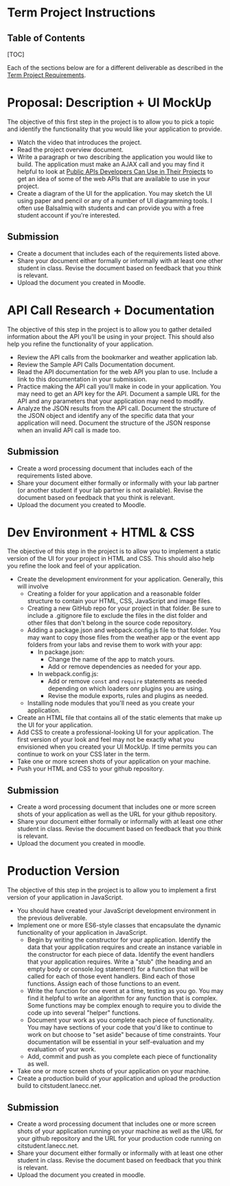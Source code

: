 <h1>Term Project Instructions</h1>

<h2>Table of Contents</h2>

[TOC]

Each of the sections below are for a different deliverable as described in the [Term Project Requirements](CS233JS_ProjectRequirements.html).

# Proposal: Description + UI MockUp

The objective of this first step in the project is to allow you to pick a topic and identify the functionality that you would like your application to provide.

- Watch the video that introduces the project.
- Read the project overview document.
- Write a paragraph or two describing the application you would like to build.  The application must make an AJAX call and you may find it helpful to  look at [Public APIs Developers Can Use in Their Projects](https://www.freecodecamp.org/news/public-apis-for-developers/) to get an idea of some of the web APIs that are available to use in your project.
- Create a diagram of the UI for the application. You may sketch the UI using paper and pencil or any of a number of UI diagramming tools. I often use Balsalmiq with students and can provide you with a free student account if you're interested.

## Submission

- Create a document that includes each of the requirements listed above.
- Share your document either formally or informally with at least one other student in class. Revise the document based on feedback that you think is relevant.
- Upload the document you created in Moodle.

# API Call Research + Documentation

The objective of this step in the project is to allow you to gather detailed information about the API you'll be using in your project. This should also help you refine the functionality of your application.

- Review the API calls from the bookmarker and weather application lab.
- Review the Sample API Calls Documentation document.
- Read the API documentation for the web API you plan to use. Include a link to this documentation in your submission.
- Practice making the API call you'll make in code in your application. You may need to get an API key for the API. Document a sample URL for the API and any parameters that your application may need to modify.
- Analyze the JSON results from the API call. Document the structure of the JSON object and identify any of the specific data that your application will need. Document the structure of the JSON response when an invalid API call is made too.

## Submission

- Create a word processing document that includes each of the requirements listed above.
- Share your document either formally or informally with your lab partner (or another student if your lab partner is not available). Revise the document based on feedback that you think is relevant.
- Upload the document you created to Moodle.

# Dev Environment + HTML & CSS

The objective of this step in the  project is to allow you to implement a static version of the UI for your project in HTML and CSS. This should also help you refine the look and feel of your application.

- Create the development environment for your application. Generally, this will involve 
  - Creating a folder for your application and a reasonable folder structure to contain your HTML, CSS, JavaScript and image files.
  - Creating a new GitHub repo for your project in that folder. Be sure to include a .gitignore file to exclude the files in the dist folder and other files that don't belong in the source code repository.
  - Adding a package.json and webpack.config.js file to that folder. You may want to copy those files from the weather app or the event app folders from  your labs and revise them to work with your app:
    - In package.json:
      - Change the name of the app to match yours.
      - Add or remove dependencies as needed for your app.
    - In webpack.config.js:
      - Add or remove `const` and `require` statements as needed depending on which loaders onr plugins you are using.
      - Revise the module exports, rules and plugins as needed.
  - Installing node modules that you'll need as you create your application.
- Create an HTML file that contains all of the static elements that make up the UI for your application.
- Add CSS to create a professional-looking UI for your application. The  first version of your look and feel may not be exactly what you  envisioned when you created your UI MockUp. If time permits you can  continue to work on your CSS later in the term.
- Take one or more screen shots of your application on your machine.
- Push your HTML and CSS to your github repository.

## Submission

- Create a word processing document that includes one or more screen shots of  your application as well as the URL for your github repository.
- Share your document either formally or informally with at least one other  student in class. Revise the document based on feedback that you think  is relevant.
- Upload the document you created in moodle.

# Production Version

The objective of this step in the project is to allow you to implement a first version of your application in JavaScript. 

- You should have created your JavaScript development environment in the previous deliverable.
- Implement one or more ES6-style classes that encapsulate the dynamic functionality of your application in JavaScript.
  - Begin by writing the constructor for your application. Identify the data  that your application requires and create an instance variable in the  constructor for each piece of data. Identify the event handlers that  your application requires. Write a "stub" (the heading and an empty  body or console.log statement) for a function that will be called for  each of those event handlers. Bind each of those functions. Assign  each of those functions to an event. 
  - Write the function for one event at a time, testing as you go. You may find it helpful to write  an algorithm for any function that is complex. Some functions may be  complex enough to require you to divide the code up into several  "helper" functions.
  - Document your work as you complete each  piece of functionality. You may have sections of your code that you'd  like to continue to work on but choose to "set aside" because of time  constraints. Your documentation will be essential in your  self-evaluation and my evaluation of your work.
  - Add, commit and push as you complete each piece of functionality as well.
- Take one or more screen shots of your application on your machine.
- Create a production build of your application and upload the production build to citstudent.lanecc.net.

## Submission

- Create a word processing document that includes one or more screen shots of  your application running on your machine as well as the URL for your  github repository and the URL for your production code running on citstudent.lanecc.net.
- Share your document either formally or  informally with at least one other student in class. Revise the document based on feedback that you think is relevant.
- Upload the document you created in moodle.
